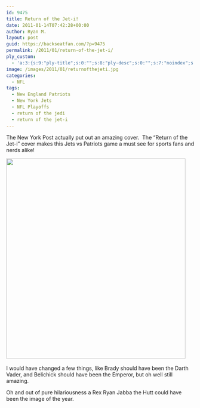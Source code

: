 ```yaml
---
id: 9475
title: Return of the Jet-i!
date: 2011-01-14T07:42:28+00:00
author: Ryan M.
layout: post
guid: https://backseatfan.com/?p=9475
permalink: /2011/01/return-of-the-jet-i/
ply_custom:
  - 'a:3:{s:9:"ply-title";s:0:"";s:8:"ply-desc";s:0:"";s:7:"noindex";s:0:"";}'
image: /images/2011/01/returnofthejeti.jpg
categories:
  - NFL
tags:
  - New England Patriots
  - New York Jets
  - NFL Playoffs
  - return of the jedi
  - return of the jet-i
---
```


<div class="entry">
  <p>
    The New York Post actually put out an amazing cover.  The &#8220;Return of the Jet-i&#8221; cover makes this Jets vs Patriots game a must see for sports fans and nerds alike!
  </p>

  <p>
    <img class="aligncenter size-full wp-image-9476" title="returnofthejeti" src="/images/2011/01/returnofthejeti.jpg" alt="" width="480" height="537" srcset="/images/2011/01/returnofthejeti.jpg 480w, /images/2011/01/returnofthejeti-268x300.jpg 268w" sizes="(max-width: 480px) 100vw, 480px" />
  </p>

  <p>
    I would have changed a few things, like Brady should have been the Darth Vader, and Belichick should have been the Emperor, but oh well still amazing.
  </p>

  <p>
    Oh and out of pure hilariousness a Rex Ryan Jabba the Hutt could have been the image of the year.
  </p>
</div>
